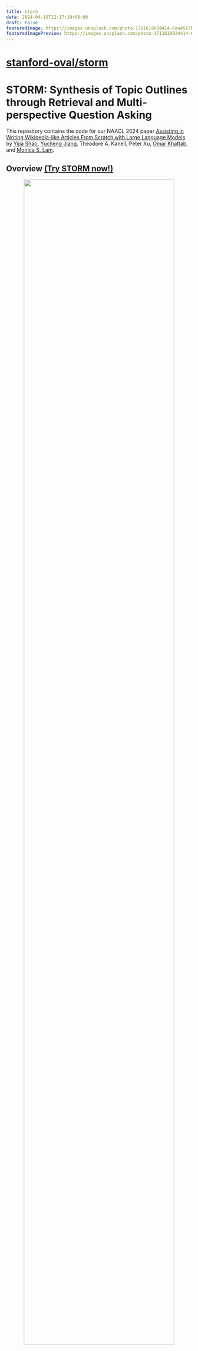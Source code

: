 ```yaml
---
title: storm
date: 2024-04-19T12:17:19+08:00
draft: False
featuredImage: https://images.unsplash.com/photo-1711619034414-6aa4527b03ac?ixid=M3w0NjAwMjJ8MHwxfHJhbmRvbXx8fHx8fHx8fDE3MTM1MDAxMDl8&ixlib=rb-4.0.3
featuredImagePreview: https://images.unsplash.com/photo-1711619034414-6aa4527b03ac?ixid=M3w0NjAwMjJ8MHwxfHJhbmRvbXx8fHx8fHx8fDE3MTM1MDAxMDl8&ixlib=rb-4.0.3
---
```


# [stanford-oval/storm](https://github.com/stanford-oval/storm)

# STORM: Synthesis of Topic Outlines through Retrieval and Multi-perspective Question Asking

This repository contains the code for our NAACL 2024 paper [Assisting in Writing Wikipedia-like Articles From Scratch with Large Language Models](https://arxiv.org/abs/2402.14207) by [Yijia Shao](https://cs.stanford.edu/~shaoyj), [Yucheng Jiang](https://yucheng-jiang.github.io/), Theodore A. Kanell, Peter Xu, [Omar Khattab](https://omarkhattab.com/), and [Monica S. Lam](https://suif.stanford.edu/~lam/).

## Overview [(Try STORM now!)](https://storm.genie.stanford.edu/)
<p align="center">
  <img src="assets/overview.png" style="width: 90%; height: auto;">
</p>
STORM is a LLM system that writes Wikipedia-like articles from scratch based on Internet search.

While the system cannot produce publication-ready articles that often require a significant number of edits, experienced Wikipedia editors have found it helpful in their pre-writing stage.

**Try out our [live demo](https://storm.genie.stanford.edu/) to see how STORM can help your knowledge exploration journey and please provide feedback to help us improve the system 🙏!**

## Research Before Writing
STORM breaks down generating long articles with citations into two steps:
1. **Pre-writing stage**: The system conducts Internet-based research to collect references and generates an outline.
2. **Writing stage**: The system uses the outline and references to generate the full-length article with citations.
<p align="center">
  <img src="assets/two_stages.jpg" style="width: 60%; height: auto;">
</p>

STORM identifies the core of automating the research process as automatically coming up with good questions to ask. Directly prompting the language model to ask questions does not work well. To improve the depth and breadth of the questions, STORM adopts two strategies:
1. **Perspective-Guided Question Asking**: Given the input topic, STORM discovers different perspectives by surveying existing articles from similar topics and uses them to control the question-asking process.
2. **Simulated Conversation**: STORM simulates a conversation between a Wikipedia writer and a topic expert grounded in Internet sources to enable the language model to update its understanding of the topic and ask follow-up questions.

Based on the separation of the two stages, STORM is implemented in a highly modular way (see [engine.py](src/engine.py)) using [dspy](https://github.com/stanfordnlp/dspy).


## Setup

**We view STORM as an example of automated knowledge curation. We are working on enhancing our codebase to increase its extensibility. Stay tuned!**

Below, we provide a quick start guide to run STORM locally to reproduce our experiments.

1. Install the required packages.
   ```shell
   conda create -n storm python=3.11
   conda activate storm
   pip install -r requirements.txt
   ```
2. Set up OpenAI API key and [You.com search API](https://api.you.com/) key. Create a file `secrets.toml` under the root directory and add the following content:
    ```shell
    # Set up OpenAI API key.
    OPENAI_API_KEY=<your_openai_api_key>
    # If you are using the API service provided by OpenAI, include the following line:
    OPENAI_API_TYPE="openai"
    # If you are using the API service provided by Microsoft Azure, include the following lines:
    OPENAI_API_TYPE="azure"
    AZURE_API_BASE=<your_azure_api_base_url>
    AZURE_API_VERSION=<your_azure_api_version>
    # Set up You.com search API key.
    YDC_API_KEY=<your_youcom_api_key>
    ```

## Paper Experiments
The FreshWiki dataset used in our experiments can be found in [./FreshWiki](FreshWiki).

Run the following commands under [./src](src).

### Pre-writing Stage
For batch experiment on FreshWiki dataset:
```shell
python -m scripts.run_prewriting --input-source file --input-path ../FreshWiki/topic_list.csv  --engine gpt-4 --do-research --max-conv-turn 5 --max-perspective 5
```
- `--engine` (choices=[`gpt-4`, `gpt-35-turbo`]): the LLM engine used for generating the outline
- `--do-research`: if True, simulate conversation to research the topic; otherwise, load the results.
- `--max-conv-turn`: the maximum number of questions for each information-seeking conversation
- `--max-perspective`: the maximum number of perspectives to be considered, each perspective corresponds to an information-seeking conversation. 
  - STORM also uses a general conversation to collect basic information about the topic. So, the maximum number of QA pairs is `max_turn * (max_perspective + 1)`. :bulb: Reducing `max_turn` or `max_perspective` can speed up the process and reduce the cost but may result in less comprehensive outline.
  - The parameter will not have any effect if `--disable-perspective` is set (the perspective-driven question asking is disabled).

To run the experiment on a single topic:
```shell
python -m scripts.run_prewriting --input-source console --engine gpt-4 --max-conv-turn 5 --max-perspective 5 --do-research
```
- The script will ask you to enter the `Topic` and the `Ground truth url` that will be excluded. If you do not have any url to exclude, leave that field empty.

The generated outline will be saved in `{output_dir}/{topic}/storm_gen_outline.txt` and the collected references will be saved in `{output_dir}/{topic}/raw_search_results.json`.


### Writing Stage
For batch experiment on FreshWiki dataset:
```shell
python -m scripts.run_writing --input-source file --input-path ../FreshWiki/topic_list.csv --engine gpt-4 --do-polish-article --remove-duplicate
```
- `--do-polish-article`: if True, polish the article by adding a summarization section and removing duplicate content if `--remove-duplicate` is set True.

To run the experiment on a single topic:
```shell
python -m scripts.run_writing --input-source console --engine gpt-4 --do-polish-article --remove-duplicate
```
- The script will ask you to enter the `Topic`. Please enter the same topic as the one used in the pre-writing stage.

The generated article will be saved in `{output_dir}/{topic}/storm_gen_article.txt` and the references corresponding to citation index will be saved in `{output_dir}/{topic}/url_to_info.json`. If `--do-polish-article` is set, the polished article will be saved in `{output_dir}/{topic}/storm_gen_article_polished.txt`. 

## Customize the STORM Configurations
We set up the default LLM configuration in `LLMConfigs` in [src/modules/utils.py](src/modules/utils.py). You can use `set_conv_simulator_lm()`,`set_question_asker_lm()`, `set_outline_gen_lm()`, `set_article_gen_lm()`, `set_article_polish_lm()` to override the default configuration. These functions take in an instance from `dspy.dsp.LM` or `dspy.dsp.HFModel`.

:bulb: **For a good practice,** 
- choose a cheaper/faster model for `conv_simulator_lm` which is used to split queries, synthesize answers in the conversation.
- if you need to conduct the actual writing step, choose a more powerful model for `article_gen_lm`. Based on our experiments, weak models are bad at generating text with citations.


## Automatic Evaluation

In our paper, we break down the evaluation into two parts: outline quality and full-length article quality.

### Outline Quality
We introduce *heading soft recall* and *heading entity recall* to evaluate the outline quality. This makes it easier to prototype methods for pre-writing.

Run the following command under [./eval](eval) to compute the metrics on FreshWiki dataset:
```shell
python eval_outline_quality.py --input-path ../FreshWiki/topic_list.csv --gt-dir ../FreshWiki --pred-dir ../results --pred-file-name storm_gen_outline.txt --result-output-path ../results/storm_outline_quality.csv
```

### Full-length Article Quality
[eval/eval_article_quality.py](eval/eval_article_quality.py) provides the entry point of evaluating full-length article quality using ROUGE, entity recall, and rubric grading. Run the following command under `eval` to compute the metrics:
```shell
python eval_article_quality.py --input-path ../FreshWiki/topic_list.csv --gt-dir ../FreshWiki --pred-dir ../results --gt-dir ../FreshWiki --output-dir ../results/storm_article_eval_results --pred-file-name storm_gen_article_polished.txt
```

### Use the Metric Yourself
The similarity-based metrics (i.e., ROUGE, entity recall, and heading entity recall) are implemented in [eval/metrics.py](eval/metrics.py).

For rubric grading, we use the [prometheus-13b-v1.0](https://huggingface.co/kaist-ai/prometheus-13b-v1.0) introduced in [this paper](https://arxiv.org/abs/2310.08491). [eval/evaluation_prometheus.py](eval/evaluation_prometheus.py) provides the entry point of using the metric.

## Contributions
If you have any questions or suggestions, please feel free to open an issue or pull request. We welcome contributions to improve the system and the codebase!

Contact person: [Yijia Shao](mailto:shaoyj@stanford.edu) and [Yucheng Jiang](mailto:yuchengj@stanford.edu)

## Citation
Please cite our paper if you use this code or part of it in your work:
```bibtex
@inproceedings{shao2024assisting,
      title={{Assisting in Writing Wikipedia-like Articles From Scratch with Large Language Models}}, 
      author={Yijia Shao and Yucheng Jiang and Theodore A. Kanell and Peter Xu and Omar Khattab and Monica S. Lam},
      year={2024},
      booktitle={Proceedings of the 2024 Conference of the North American Chapter of the Association for Computational Linguistics: Human Language Technologies, Volume 1 (Long and Short Papers)}
}
```

